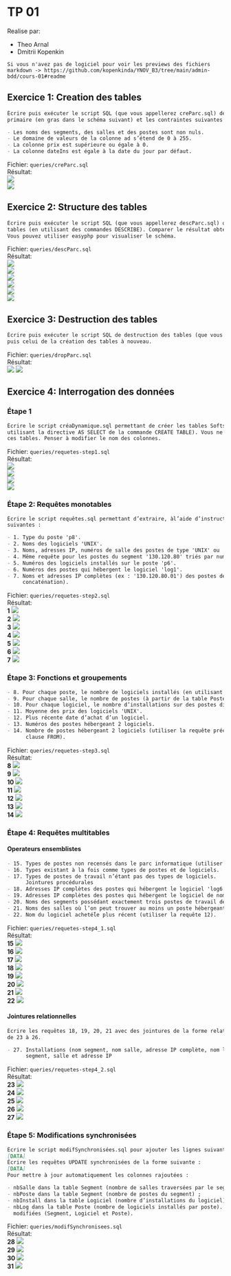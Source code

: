 # TP 01

Realise par:

- Theo Arnal
- Dmitrii Kopenkin

<!-- TODO: EDIT -->

```
Si vous n'avez pas de logiciel pour voir les previews des fichiers markdown -> https://github.com/kopenkinda/YNOV_B3/tree/main/admin-bdd/cours-01#readme
```

## Exercice 1: Creation des tables

```md
Écrire puis exécuter le script SQL (que vous appellerez creParc.sql) de création des tables avec leur clé
primaire (en gras dans le schéma suivant) et les contraintes suivantes :

- Les noms des segments, des salles et des postes sont non nuls.
- Le domaine de valeurs de la colonne ad s’étend de 0 à 255.
- La colonne prix est supérieure ou égale à 0.
- La colonne dateIns est égale à la date du jour par défaut.
```

Fichier: `queries/creParc.sql` <br />
Résultat: <br />
<img src="./assets/img1_1.png"/><br />
<img src="./assets/img1_2.png"/>

## Exercice 2: Structure des tables

```md
Écrire puis exécuter le script SQL (que vous appellerez descParc.sql) qui affiche la description de toutes ces
tables (en utilisant des commandes DESCRIBE). Comparer le résultat obtenu avec le schéma ci-dessus.
Vous pouvez utiliser easyphp pour visualiser le schéma.
```

Fichier: `queries/descParc.sql` <br />
Résultat: <br />
<img src="./assets/img2_1.png"/><br />
<img src="./assets/img2_2.png"/><br />
<img src="./assets/img2_3.png"/><br />
<img src="./assets/img2_4.png"/><br />
<img src="./assets/img2_5.png"/><br />
<img src="./assets/img2_6.png"/>

## Exercice 3: Destruction des tables

```md
Écrire puis exécuter le script SQL de destruction des tables (que vous appellerez dropParc.sql). Lancer ce script
puis celui de la création des tables à nouveau.
```

Fichier: `queries/dropParc.sql` <br />
Résultat: <br />
<img src="./assets/img3_1.png"/>
<img src="./assets/img3_2.png"/>

## Exercice 4: Interrogation des données

### Étape 1

```md
Écrire le script créaDynamique.sql permettant de créer les tables Softs et PCSeuls suivantes (en
utilisant la directive AS SELECT de la commande CREATE TABLE). Vous ne poserez aucune contrainte sur
ces tables. Penser à modifier le nom des colonnes.
```

Fichier: `queries/requetes-step1.sql` <br />
Résultat: <br />
<img src="./assets/img4_0_1.png"/><br />
<img src="./assets/img4_0_2.png"/><br />
<img src="./assets/img4_0_3.png"/><br />
<img src="./assets/img4_0_4.png"/>

### Étape 2: Requêtes monotables

```md
Écrire le script requêtes.sql permettant d’extraire, àl’aide d’instructions SELECT, les données
suivantes :

- 1. Type du poste 'p8'.
- 2. Noms des logiciels 'UNIX'.
- 3. Noms, adresses IP, numéros de salle des postes de type 'UNIX' ou 'PCWS'.
- 4. Même requête pour les postes du segment '130.120.80' triés par numéros de salles décroissants.
- 5. Numéros des logiciels installés sur le poste 'p6'.
- 6. Numéros des postes qui hébergent le logiciel 'log1'.
- 7. Noms et adresses IP complètes (ex : '130.120.80.01') des postes de type 'TX' (utiliser la fonction de
     concaténation).
```

Fichier: `queries/requetes-step2.sql` <br />
Résultat: <br />
**1**
<img src="./assets/img4_1.png"/><br />
**2**
<img src="./assets/img4_2.png"/><br />
**3**
<img src="./assets/img4_3.png"/><br />
**4**
<img src="./assets/img4_4.png"/><br />
**5**
<img src="./assets/img4_5.png"/><br />
**6**
<img src="./assets/img4_6.png"/><br />
**7**
<img src="./assets/img4_7.png"/>

### Étape 3: Fonctions et groupements

```md
- 8. Pour chaque poste, le nombre de logiciels installés (en utilisant la table Installer).
- 9. Pour chaque salle, le nombre de postes (à partir de la table Poste).
- 10. Pour chaque logiciel, le nombre d’installations sur des postes différents.
- 11. Moyenne des prix des logiciels 'UNIX'.
- 12. Plus récente date d’achat d’un logiciel.
- 13. Numéros des postes hébergeant 2 logiciels.
- 14. Nombre de postes hébergeant 2 logiciels (utiliser la requête précédente en faisant un SELECT dans la
      clause FROM).
```

Fichier: `queries/requetes-step3.sql` <br />
Résultat: <br />
**8**
<img src="./assets/img4_8.png"/><br />
**9**
<img src="./assets/img4_9.png"/><br />
**10**
<img src="./assets/img4_10.png"/><br />
**11**
<img src="./assets/img4_11.png"/><br />
**12**
<img src="./assets/img4_12.png"/><br />
**13**
<img src="./assets/img4_13.png"/><br />
**14**
<img src="./assets/img4_14.png"/>

### Étape 4: Requêtes multitables

#### Operateurs ensemblistes

```md
- 15. Types de postes non recensés dans le parc informatique (utiliser la table Types).
- 16. Types existant à la fois comme types de postes et de logiciels.
- 17. Types de postes de travail n’étant pas des types de logiciels.
      Jointures procédurales
- 18. Adresses IP complètes des postes qui hébergent le logiciel 'log6'.
- 19. Adresses IP complètes des postes qui hébergent le logiciel de nom 'Oracle 8'.
- 20. Noms des segments possédant exactement trois postes de travail de type 'TX'.
- 21. Noms des salles où l’on peut trouver au moins un poste hébergeant le logiciel 'Oracle 6'.
- 22. Nom du logiciel acheté́le plus récent (utiliser la requête 12).
```

Fichier: `queries/requetes-step4_1.sql` <br />
Résultat: <br />
**15**
<img src="./assets/img4_15.png"/><br />
**16**
<img src="./assets/img4_16.png"/><br />
**17**
<img src="./assets/img4_17.png"/><br />
**18**
<img src="./assets/img4_18.png"/><br />
**19**
<img src="./assets/img4_19.png"/><br />
**20**
<img src="./assets/img4_20.png"/><br />
**21**
<img src="./assets/img4_21.png"/><br />
**22**
<img src="./assets/img4_22.png"/>

#### Jointures relationnelles

```md
Écrire les requêtes 18, 19, 20, 21 avec des jointures de la forme relationnelle. Numéroter ces nouvelles requêtes
de 23 à 26.

- 27. Installations (nom segment, nom salle, adresse IP complète, nom logiciel, date d’installation) triées par
      segment, salle et adresse IP
```

Fichier: `queries/requetes-step4_2.sql` <br />
Résultat: <br />
**23**
<img src="./assets/img4_23.png"/><br />
**24**
<img src="./assets/img4_24.png"/><br />
**25**
<img src="./assets/img4_25.png"/><br />
**26**
<img src="./assets/img4_26.png"/><br />
**27**
<img src="./assets/img4_27.png"/>

### Étape 5: Modifications synchronisées

```md
Écrire le script modifSynchronisées.sql pour ajouter les lignes suivantes dans la table Installer :
[DATA]
Écrire les requêtes UPDATE synchronisées de la forme suivante :
[DATA]
Pour mettre à jour automatiquement les colonnes rajoutées :

- nbSalle dans la table Segment (nombre de salles traversées par le segment) ;
- nbPoste dans la table Segment (nombre de postes du segment) ;
- nbInstall dans la table Logiciel (nombre d’installations du logiciel) ;
- nbLog dans la table Poste (nombre de logiciels installés par poste). Vérifier le contenu des tables
  modifiées (Segment, Logiciel et Poste).
```

Fichier: `queries/modifSynchronisees.sql` <br />
Résultat: <br />
**28**
<img src="./assets/img4_28.png"/><br />
**29**
<img src="./assets/img4_29.png"/><br />
**30**
<img src="./assets/img4_30.png"/><br />
**31**
<img src="./assets/img4_31.png"/><br />
